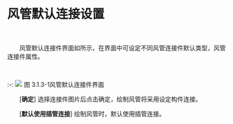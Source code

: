 

# 风管默认连接设置
<br/>

&emsp;&emsp;风管默认连接件界面如所示，在界面中可设定不同风管连接件默认类型，风管连接件属性。

<br/>

:-: ![](images/28.png)
图 3.1.3-1风管默认连接件界面
<br/>

&emsp;&emsp;[**确定**] 选择连接件图片后点击确定，绘制风管将采用设定构件连接。

&emsp;&emsp;[**默认使用插管连接**] 绘制风管时，默认使用插管连接。
